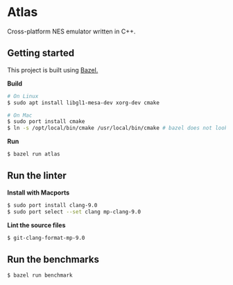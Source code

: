 # Atlas
Cross-platform NES emulator written in C++.

## Getting started
This project is built using [Bazel.](https://docs.bazel.build/versions/3.1.0/install.html) 

**Build**
```bash
# On Linux
$ sudo apt install libgl1-mesa-dev xorg-dev cmake

# On Mac
$ sudo port install cmake
$ ln -s /opt/local/bin/cmake /usr/local/bin/cmake # bazel does not look in opt/
```

**Run**
```bash
$ bazel run atlas
```

## Run the linter

**Install with Macports**
```bash
$ sudo port install clang-9.0
$ sudo port select --set clang mp-clang-9.0
```

**Lint the source files**
```bash
$ git-clang-format-mp-9.0
```

## Run the benchmarks

```
$ bazel run benchmark
```
